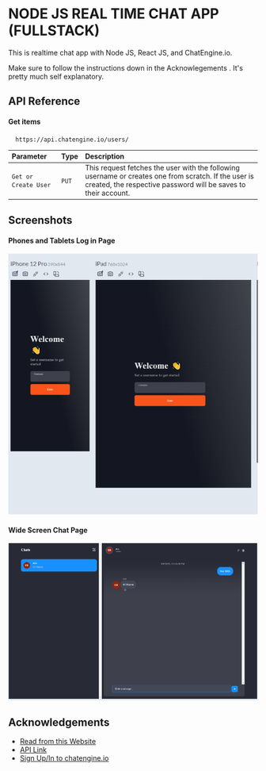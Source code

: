 

# NODE JS REAL TIME CHAT APP (FULLSTACK)

This is realtime chat app with Node JS, React JS, and ChatEngine.io. 

Make sure to follow the instructions down in the Acknowlegements . It's pretty much self explanatory.

## API Reference

#### Get items

```http
  https://api.chatengine.io/users/
```

| Parameter | Type     | Description                |
| :-------- | :------- | :------------------------- |
| `Get or Create User` | `PUT` | This request fetches the user with the following username or creates one from scratch. If the user is created, the respective password will be saves to their account.|





## Screenshots
#### Phones and Tablets Log in Page
![Phone and Tablet Screenshot](https://github.com/Nzaya/NodeJS-Chat/blob/main/images/mobile%20and%20tablets.PNG?raw=true)

#### Wide Screen Chat Page
![Phone and Tablet Screenshot](https://github.com/Nzaya/NodeJS-Chat/blob/main/images/chat.PNG?raw=true)
## Acknowledgements

 - [Read from this Website](https://blog.chatengine.io/fullstack-chat/nodejs-reactjs)
 - [API Link](https://rest.chatengine.io/#ceafb410-6f76-43a1-9c68-eeb35867c090)
 - [Sign Up/In to chatengine.io](https://chatengine.io/)


